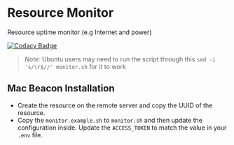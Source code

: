 # Resource Monitor
Resource uptime monitor (e.g Internet and power)

[![Codacy Badge](https://api.codacy.com/project/badge/Grade/b93ad4f1c7194112afcd942128f7150c)](https://www.codacy.com/app/neo_2/resource-monitor?utm_source=github.com&amp;utm_medium=referral&amp;utm_content=neoighodaro/resource-monitor&amp;utm_campaign=Badge_Grade)

> *Note:* Ubuntu users may need to run the script through this `sed -i 's/\r$//' monitor.sh` for it to work

## Mac Beacon Installation
* Create the resource on the remote server and copy the UUID of the resource.
* Copy the `monitor.example.sh` to `monitor.sh` and then update the configuration inside. Update the `ACCESS_TOKEN` to match the value in your `.env` file.
